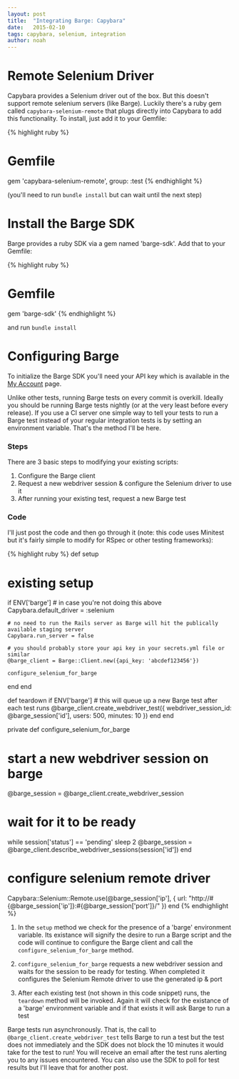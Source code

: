 ```yaml
---
layout: post
title:  "Integrating Barge: Capybara"
date:   2015-02-10
tags: capybara, selenium, integration
author: noah
---
```


# Remote Selenium Driver

Capybara provides a Selenium driver out of the box. But this doesn't support remote selenium servers (like Barge). Luckily there's a ruby gem called `capybara-selenium-remote` that plugs directly into Capybara to add this functionality. To install, just add it to your Gemfile:

{% highlight ruby %}
# Gemfile
gem 'capybara-selenium-remote', group: :test
{% endhighlight %}

(you'll need to run `bundle install` but can wait until the next step)

# Install the Barge SDK

Barge provides a ruby SDK via a gem named 'barge-sdk'. Add that to your Gemfile:

{% highlight ruby %}
# Gemfile
gem 'barge-sdk'
{% endhighlight %}

and run `bundle install`

# Configuring Barge

To initialize the Barge SDK you'll need your API key which is available in the [My Account](https://www.bargeapp.com/account) page.

Unlike other tests, running Barge tests on every commit is overkill. Ideally you should be running Barge tests nightly (or at the very least before every release). If you use a CI server one simple way to tell your tests to run a Barge test instead of your regular integration tests is by setting an environment variable. That's the method I'll be here.

### Steps

There are 3 basic steps to modifying your existing scripts:

1. Configure the Barge client
2. Request a new webdriver session & configure the Selenium driver to use it
3. After running your existing test, request a new Barge test

### Code

I'll just post the code and then go through it (note: this code uses Minitest but it's fairly simple to modify for RSpec or other testing frameworks):

{% highlight ruby %}
def setup
  # existing setup
  if ENV['barge']
    # in case you're not doing this above
    Capybara.default_driver = :selenium

    # no need to run the Rails server as Barge will hit the publically available staging server
    Capybara.run_server = false

    # you should probably store your api key in your secrets.yml file or similar
    @barge_client = Barge::Client.new({api_key: 'abcdef123456'})

    configure_selenium_for_barge
  end
end

def teardown
  if ENV['barge']
    # this will queue up a new Barge test after each test runs
    @barge_client.create_webdriver_test({
      webdriver_session_id: @barge_session['id'],
      users: 500,
      minutes: 10
    })
  end
end

private
def configure_selenium_for_barge
  # start a new webdriver session on barge
  @barge_session = @barge_client.create_webdriver_session

  # wait for it to be ready
  while session['status'] == 'pending'
    sleep 2
    @barge_session = @barge_client.describe_webdriver_sessions(session['id'])
  end

  # configure selenium remote driver
  Capybara::Selenium::Remote.use(@barge_session['ip'], {
    url: "http://#{@barge_session['ip']}:#{@barge_session['port']}/"
  })
end
{% endhighlight %}


1. In the `setup` method we check for the presence of a 'barge' environment variable. Its existance will signify the desire to run a Barge script and the code will continue to configure the Barge client and call the `configure_selenium_for_barge` method.

2. `configure_selenium_for_barge` requests a new webdriver session and waits for the session to be ready for testing. When completed it configures the Selenium Remote driver to use the generated ip & port

3. After each existing test (not shown in this code snippet) runs, the `teardown` method will be invoked. Again it will check for the existance of a 'barge' environment variable and if that exists it will ask Barge to run a test

Barge tests run asynchronously. That is, the call to `@barge_client.create_webdriver_test` tells Barge to run a test but the test does not immediately and the SDK does not block the 10 minutes it would take for the test to run! You will receive an email after the test runs alerting you to any issues encountered. You can also use the SDK to poll for test results but I'll leave that for another post.